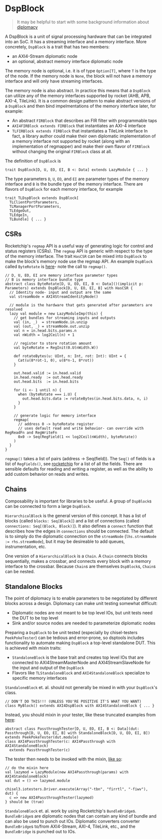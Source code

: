 # DspBlock

> It may be helpful to start with some background information about [diplomacy](Diplomacy.md)

A DspBlock is a unit of signal processing hardware that can be integrated into an SoC.
It has a streaming interface and a memory interface.
More concretely, `DspBlock` is a trait that has two members:
* an AXI4-Stream diplomatic node
* an optional, abstract memory interface diplomatic node

The memory node is optional, i.e. it is of type `Option[T]`, where `T` is the type of the node.
If the memory node is `None`, the block will not have a memory interface and will only have streaming interfaces.

The memory node is also abstract.
In practice this means that a `DspBlock` can utilize any of the memory interfaces supported by rocket (AHB, APB, AXI-4, TileLink).
It is a common design pattern to make abstract versions of a `DspBlock` and then bind impelmentations of the memory interface later, for example:
* An abstract `FIRBlock` that describes an FIR filter with programmable taps
* `AXI4FIRBlock extends FIRBlock` that instantiates an AXI-4 interface
* `TLFIRBlock extends FIRBlock` that instantiates a TileLink interface
In fact, a library author could make their own diplomatic implementation of a memory interface not supported by rocket (along with an implementation of regmapper) and make their own flavor of `FIRBlock` without changing the original `FIRBlock` class at all.

The definition of `DspBlock` is
```
trait DspBlock[D, U, EO, EI, B <: Data] extends LazyModule { ... }
```

The type parameters `D`, `U`, `EO`, and `EI` are parameter types of the memory interface and `B` is the bundle type of the memory interface.
There are flavors of `DspBlock` for each memory interface, for example
```
trait TLDspBlock extends DspBlock[
  TLClientPortParameters,
  TLManagerPortParameters,
  TLEdgeOut,
  TLEdgeIn,
  TLBundle] { ... }
```

## CSRs
Rocketchip's `regmap` API is a useful way of generating logic for control and status registers (CSRs).
The `regmap` API is generic with respect to the type of the memory interface.
The trait `HasCSR` can be mixed into `DspBlock` to make the block's memory node use the regmap API.
An example `DspBlock` called `ByteRotate` is [here](https://github.com/ucb-bar/dsptools/blob/bd5b0912ef0c85226d6d53cf6a07ce43e2a0d959/rocket/src/main/scala/dspblocks/BasicBlocks.scala#L95)- note the call to `regmap()`.

```
// D, U, EO, EI are memory interface parameter types
// B is memory interface bundle type
abstract class ByteRotate[D, U, EO, EI, B <: Data]()(implicit p: Parameters) extends DspBlock[D, U, EO, EI, B] with HasCSR {
  // Identity node- input and output are the same
  val streamNode = AXI4StreamIdentityNode()

  // module is the hardware that gets generated after parameters are resolved
  lazy val module = new LazyModuleImp(this) {
    // get bundles for streaming inputs and outputs
    val (in, _)  = streamNode.in.unzip
    val (out, _) = streamNode.out.unzip
    val n = in.head.bits.params.n
    val nWidth = log2Ceil(n) + 1

    // register to store rotation amount
    val byteRotate = RegInit(0.U(nWidth.W))

    def rotateBytes(u: UInt, n: Int, rot: Int): UInt = {
      Cat(u(8*rot-1, 0), u(8*n-1, 8*rot))
    }

    out.head.valid := in.head.valid
    in.head.ready  := out.head.ready
    out.head.bits  := in.head.bits

    for (i <- 1 until n) {
      when (byteRotate === i.U) {
        out.head.bits.data := rotateBytes(in.head.bits.data, n, i)
      }
    }

    // generate logic for memory interface
    regmap(
      // address 0 -> byteRotate register
      // uses default read and write behavior- can override with RegReadFn and RegWriteFn
      0x0 -> Seq(RegField(1 << log2Ceil(nWidth), byteRotate))
    )
  }
}

```

`regmap()` takes a list of pairs (address -> Seq(field)).
The `Seq()` of fields is a list of `RegFields()`, see [rocketchip](https://github.com/chipsalliance/rocket-chip/blob/master/src/main/scala/regmapper/RegField.scala) for a list of all the fields.
There are sensible defaults for reading and writing a register, as well as the ability to add custom behavior on reads and writes.

## Chains
Composability is important for libraries to be useful.
A group of `DspBlock`s can be connected to form a large `DspBlock`.

`HierarchicalBlock` is the general version of this concept.
It has a list of blocks (called `blocks: Seq[Block]`) and a list of connections (called `connections: Seq[(Block, Block)]`).
It also defines a `connect` function that describes how the edges in `connections` should be connected.
The default is to simply do the diplomatic connection on the `streamNode` (`lhs.streamNode := rhs.streamNode`), but it may be desireable to add queues, instrumentation, etc.

One version of a `HierarchicalBlock` is a `Chain`.
A `Chain` connects blocks sequentially, makes a crossbar, and connects every block with a memory interface to the crossbar.
Because `Chain`s are themselves `DspBlock`s, `Chain`s can be nested.

## Standalone Blocks
The point of diplomacy is to enable parameters to be negotiated by different blocks across a design.
Diplomacy can make unit testing somewhat difficult:
- Diplomatic nodes are not meant to be top level IOs, but unit tests need the DUT to be top level
- Sink and/or source nodes are needed to parameterize diplomatic nodes

Preparing a `DspBlock` to be unit tested (especially by chisel-testers `PeekPokeTester`) can be tedious and error-prone, so dsptools includes functionality to automate making `DspBlock` a top-level standalone DUT.
This is achieved with mixin traits:
- `StandaloneBlock` is the base trait and creates top level IOs that are connected to AXI4StreamMasterNode and AXI4StreamSlaveNode for the input and output of the `DspBlock`
- Flavors like `TLStandaloneBlock` and `AXI4StandaloneBlock` specialize to specific memory interfaces

`StandaloneBlock` et. al. should not generally be mixed in with your `DspBlock`'s class.

```
// DON'T DO THIS!!! (UNLESS YOU'RE POSITIVE IT'S WHAT YOU WANT)
class MyBlock() extends AXI4DspBlock with AXI4StandaloneBlock { ... }
```

Instead, you should mixin in your tester, like these truncated examples from [here](https://github.com/ucb-bar/dsptools/blob/master/rocket/src/test/scala/dspblocks/BasicBlockTesters.scala):

```
abstract class PassthroughTester[D, U, EO, EI, B <: Data](dut: Passthrough[D, U, EO, EI, B] with StandaloneBlock[D, U, EO, EI, B])
extends PeekPokeTester(dut.module)
class AXI4PassthroughTester(c: AXI4Passthrough with AXI4StandaloneBlock)
  extends PassthroughTester(c)
```

The tester then needs to be invoked with the mixin, [like so](https://github.com/ucb-bar/dsptools/blob/master/rocket/src/test/scala/dspblocks/DspBlockSpec.scala#L15):
```
// do the mixin here
val lazymod = LazyModule(new AXI4Passthrough(params) with AXI4StandaloneBlock)
val dut = () => lazymod.module

chisel3.iotesters.Driver.execute(Array("-tbn", "firrtl", "-fiwv"), dut) {
  c => new AXI4PassthroughTester(lazymod)
} should be (true)
```

`StandaloneBlock` et. al. work by using Rocketchip's `BundleBridge`s.
`BundleBridge`s are diplomatic nodes that can contain any kind of bundle and can also be used to punch out IOs.
Diplomatic converters converter `BundleBridge`s to/from AXI4-Stream, AXI-4, TileLink, etc., and the `BundleBridge` is punched out to IOs.

